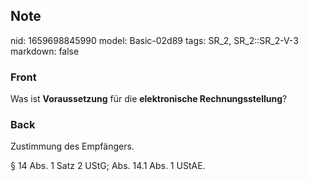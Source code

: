 ## Note
nid: 1659698845990
model: Basic-02d89
tags: SR_2, SR_2::SR_2-V-3
markdown: false

### Front
Was ist <b>Voraussetzung</b> für die <b>elektronische
Rechnungsstellung</b>?

### Back
Zustimmung des Empfängers.

§ 14 Abs. 1 Satz 2 UStG; Abs. 14.1 Abs.  1 UStAE.
